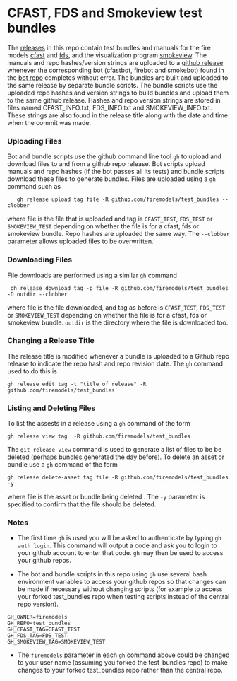 # CFAST, FDS and Smokeview test bundles
The [releases](https://github.com/firemodels/test_bundles/releases)
in this repo contain test bundles and manuals for the fire models
[cfast](https://github.com/firemodels/test_bundles/releases/tag/CFAST_TEST) and
[fds](https://github.com/firemodels/test_bundles/releases/tag/FDS_TEST), and the visualization program
[smokeview](https://github.com/firemodels/test_bundles/releases/tag/SMOKEVIEW_TEST).
The manuals and repo hashes/version strings are uploaded to a [github release](https://github.com/firemodels/test_bundles/releases)
whenever the corresponding bot (cfastbot, firebot and smokebot) found in the 
[bot repo](https://github.com/firemodels/bot) completes without error. The bundles are built
and uploaded to the same release by separate bundle scripts.
The bundle scripts use the uploaded repo hashes and version strings to build bundles and upload them 
to the same github release.
Hashes and repo version strings are stored in files named CFAST_INFO.txt, FDS_INFO.txt and SMOKEVIEW_INFO.txt.
These strings are also found in the release title along with the date and time when the commit was made.

### Uploading Files

Bot and bundle scripts use the github command line tool `gh` to upload and download files to and from 
a github repo release.  Bot scripts upload manuals and repo hashes (if the bot passes all its tests) 
and bundle scripts download these files to generate bundles. Files are uploaded using a `gh` command such as

```
   gh release upload tag file -R github.com/firemodels/test_bundles --clobber
```

where file is the file that is uploaded and tag is `CFAST_TEST`, `FDS_TEST` or `SMOKEVIEW_TEST` depending on 
whether the file is for a cfast, fds or smokeview bundle.  Repo hashes are uploaded the same way.
The `--clobber` parameter allows uploaded files to be overwritten.

### Downloading Files

File downloads are performed using a similar `gh` command

```
 gh release download tag -p file -R github.com/firemodels/test_bundles -D outdir --clobber
```

where file is the file downloaded, and tag as before is `CFAST_TEST`, `FDS_TEST` or `SMOKEVIEW_TEST`
depending on whether the file is for a cfast, fds or smokeview bundle.  `outdir` is the 
directory where the file is downloaded too.

### Changing a Release Title

The release title is modified whenever a bundle is uploaded to a Github repo release to indicate
the repo hash and repo revision date. The `gh` command used to do this is 

```
gh release edit tag -t "title of release" -R github.com/firemodels/test_bundles
```

### Listing and Deleting Files

To list the assests in a release using a `gh` command of the form

```
gh release view tag  -R github.com/firemodels/test_bundles
```

The `git release view` command is used to generate a list of files to be be deleted (perhaps bundles generated 
the day before).  To delete an asset or bundle use a `gh` command of the form

```
gh release delete-asset tag file -R github.com/firemodels/test_bundles -y
```

where file is the asset or bundle being deleted .  The `-y` parameter is specified to confirm that the file should be deleted.

### Notes

*   The first time `gh` is used you will be asked to authenticate by typing
`gh auth login`.  This command will output a code and ask you to login to your github account to 
enter that code.  `gh` may then be used to access your github repos.

*  The bot and bundle scripts in this repo using `gh` use several bash environment variables to access your github repos so that changes can be made
if necessary without changing scripts (for example to access your forked test_bundles repo when testing scripts instead of the central
repo version).

```
GH_OWNER=firemodels
GH_REPO=test_bundles
GH_CFAST_TAG=CFAST_TEST
GH_FDS_TAG=FDS_TEST
GH_SMOKEVIEW_TAG=SMOKEVIEW_TEST
```

*   The `firemodels` parameter in each `gh` command above could be changed to your user name (assuming you forked the test_bundles repo) to 
make changes to your forked test_bundles repo rather than the central repo.






<!-- comment -->
